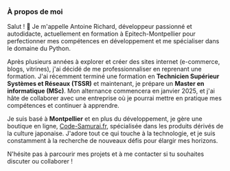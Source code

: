 ### **À propos de moi**

Salut ! 👋 Je m'appelle Antoine Richard, développeur passionné et autodidacte, actuellement en formation à Epitech-Montpellier pour perfectionner mes compétences en développement et me spécialiser dans le domaine du Python.

Après plusieurs années à explorer et créer des sites internet (e-commerce, blogs, vitrines), j'ai décidé de me professionnaliser en reprenant une formation. J'ai récemment terminé une formation en **Technicien Supérieur Systèmes et Réseaux (TSSR)** et maintenant, je prépare un **Master en informatique (MSc)**. Mon alternance commencera en janvier 2025, et j'ai hâte de collaborer avec une entreprise où je pourrai mettre en pratique mes compétences et continuer à apprendre.

Je suis basé à **Montpellier** et en plus du développement, je gère une boutique en ligne, [Code-Samurai.fr](https://www.code-samurai.fr/), spécialisée dans les produits dérivés de la culture japonaise. J'adore tout ce qui touche à la technologie, et je suis constamment à la recherche de nouveaux défis pour élargir mes horizons.

N'hésite pas à parcourir mes projets et à me contacter si tu souhaites discuter ou collaborer !
